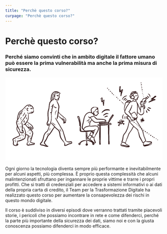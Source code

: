 ```yaml
---
title: "Perchè questo corso?"
curpage: "Perchè questo corso?"
---
```


<h1 class="home">Perchè questo corso?</h1>

<h3>Perché siamo convinti che in ambito digitale il fattore umano può essere la prima vulnerabilità ma anche la prima misura di sicurezza.</h3>

<img src = "why_sa.png" class="img-responsive" alt="Perchè questo corso" />

Ogni giorno la tecnologia diventa sempre più performante e inevitabilmente per alcuni aspetti, più complessa. &Egrave; proprio questa complessità che alcuni malintenzionati sfruttano per ingannare le proprie vittime e trarre i propri profitti. Che si tratti di credenziali per accedere a sistemi informativi o ai dati della propria carta di credito, il Team per la Trasformazione Digitale ha realizzato questo corso per aumentare la consapevolezza dei rischi in questo mondo digitale.

Il corso è suddiviso in diversi episodi dove verranno trattati tramite piacevoli storie, i pericoli che possiamo incontrare in rete e come difenderci, perché la parte più importante della sicurezza dei dati, siamo noi e con la giusta conoscenza possiamo difenderci in modo efficace.